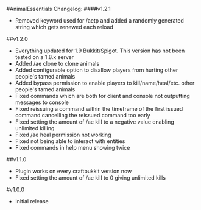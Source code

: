 #AnimalEssentials Changelog:
####v1.2.1
- Removed keyword used for /aetp and added a randomly generated string which gets renewed each reload

##v1.2.0
- Everything updated for 1.9 Bukkit/Spigot. This version has not been tested on a 1.8.x server
- Added /ae clone to clone animals
- Added configurable option to disallow players from hurting other people's tamed animals
- Added bypass permission to enable players to kill/name/heal/etc. other people's tamed animals
- Fixed commands which are both for client and console not outputting messages to console
- Fixed reissuing a command within the timeframe of the first issued command cancelling the reissued command too early
- Fixed setting the amount of /ae kill to a negative value enabling unlimited killing
- Fixed /ae heal permission not working
- Fixed not being able to interact with entities
- Fixed commands in help menu showing twice

##v1.1.0
- Plugin works on every craftbukkit version now
- Fixed setting the amount of /ae kill to 0 giving unlimited kills

#v1.0.0
- Initial release
